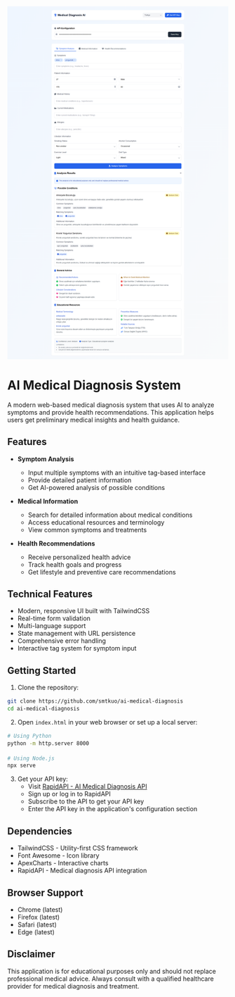 ![AI Medical Diagnosis Preview](preview.png)

# AI Medical Diagnosis System

A modern web-based medical diagnosis system that uses AI to analyze symptoms and provide health recommendations. This application helps users get preliminary medical insights and health guidance.

## Features

- **Symptom Analysis**
  - Input multiple symptoms with an intuitive tag-based interface
  - Provide detailed patient information
  - Get AI-powered analysis of possible conditions

- **Medical Information**
  - Search for detailed information about medical conditions
  - Access educational resources and terminology
  - View common symptoms and treatments

- **Health Recommendations**
  - Receive personalized health advice
  - Track health goals and progress
  - Get lifestyle and preventive care recommendations

## Technical Features

- Modern, responsive UI built with TailwindCSS
- Real-time form validation
- Multi-language support
- State management with URL persistence
- Comprehensive error handling
- Interactive tag system for symptom input

## Getting Started

1. Clone the repository:
```bash
git clone https://github.com/smtkuo/ai-medical-diagnosis
cd ai-medical-diagnosis
```

2. Open `index.html` in your web browser or set up a local server:
```bash
# Using Python
python -m http.server 8000

# Using Node.js
npx serve
```

3. Get your API key:
   - Visit [RapidAPI - AI Medical Diagnosis API](https://rapidapi.com/bilgisamapi-api2/api/ai-medical-diagnosis-api-symptoms-to-results)
   - Sign up or log in to RapidAPI
   - Subscribe to the API to get your API key
   - Enter the API key in the application's configuration section

## Dependencies

- TailwindCSS - Utility-first CSS framework
- Font Awesome - Icon library
- ApexCharts - Interactive charts
- RapidAPI - Medical diagnosis API integration

## Browser Support

- Chrome (latest)
- Firefox (latest)
- Safari (latest)
- Edge (latest)

## Disclaimer

This application is for educational purposes only and should not replace professional medical advice. Always consult with a qualified healthcare provider for medical diagnosis and treatment. 